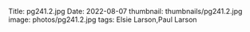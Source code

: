 Title: pg241.2.jpg
Date: 2022-08-07
thumbnail: thumbnails/pg241.2.jpg
image: photos/pg241.2.jpg
tags: Elsie Larson,Paul Larson
